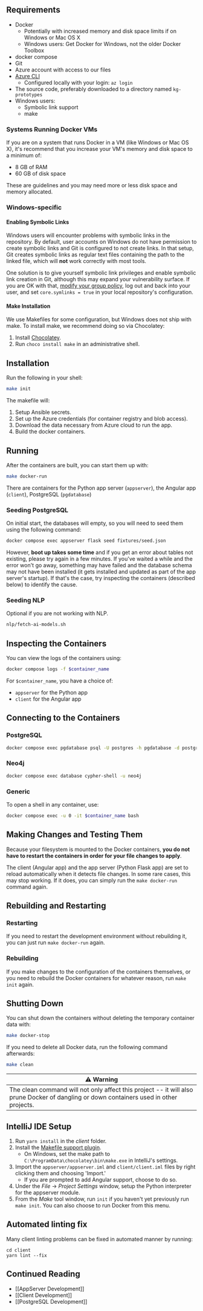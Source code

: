 ## Requirements

-   Docker
    -   Potentially with increased memory and disk space limits if on Windows or Mac OS X
    -   Windows users: Get Docker for Windows, not the older Docker Toolbox
-   docker compose
-   Git
-   Azure account with access to our files
-   [Azure CLI](https://docs.microsoft.com/en-us/cli/azure/install-azure-cli)
    -   Configured locally with your login: `az login`
-   The source code, preferably downloaded to a directory named `kg-prototypes`
-   Windows users:
    -   Symbolic link support
    -   make

### Systems Running Docker VMs

If you are on a system that runs Docker in a VM (like Windows or Mac OS X), it's recommend that you increase your VM's memory and disk space to a minimum of:

-   8 GB of RAM
-   60 GB of disk space

These are guidelines and you may need more or less disk space and memory allocated.

### Windows-specific

#### Enabling Symbolic Links

Windows users will encounter problems with symbolic links in the repository. By default, user accounts on Windows do not have permission to create symbolic links and Git is configured to not create links. In that setup, Git creates symbolic links as regular text files containing the path to the linked file, which will **not** work correctly with most tools.

One solution is to give yourself symbolic link privileges and enable symbolic link creation in Git, although this may expand your vulnerability surface. If you are OK with that, [modify your group policy](https://docs.microsoft.com/en-us/windows/security/threat-protection/security-policy-settings/create-symbolic-links), log out and back into your user, and set `core.symlinks = true` in your local repository's configuration.

#### Make Installation

We use Makefiles for some configuration, but Windows does not ship with make. To install make, we recommend doing so via Chocolatey:

1. Install [Chocolatey](https://chocolatey.org/install).
2. Run `choco install make` in an administrative shell.

## Installation

Run the following in your shell:

```sh
make init
```

The makefile will:

1. Setup Ansible secrets.
2. Set up the Azure credentials (for container registry and blob access).
3. Download the data necessary from Azure cloud to run the app.
4. Build the docker containers.

## Running

After the containers are built, you can start them up with:

```sh
make docker-run
```

There are containers for the Python app server (`appserver`), the Angular app (`client`), PostgreSQL (`pgdatabase`)

### Seeding PostgreSQL

On initial start, the databases will empty, so you will need to seed them using the following command:

```sh
docker compose exec appserver flask seed fixtures/seed.json
```

However, **boot up takes some time** and if you get an error about tables not existing, please try again in a few minutes. If you've waited a while and the error won't go away, something may have failed and the database schema may not have been installed (it gets installed and updated as part of the app server's startup). If that's the case, try inspecting the containers (described below) to identify the cause.

### Seeding NLP

Optional if you are not working with NLP.

```sh
nlp/fetch-ai-models.sh
```

## Inspecting the Containers

You can view the logs of the containers using:

```sh
docker compose logs -f $container_name
```

For `$container_name`, you have a choice of:

-   `appserver` for the Python app
-   `client` for the Angular app

## Connecting to the Containers

### PostgreSQL

```sh
docker compose exec pgdatabase psql -U postgres -h pgdatabase -d postgres
```

### Neo4j

```sh
docker compose exec database cypher-shell -u neo4j
```

### Generic

To open a shell in any container, use:

```sh
docker compose exec -u 0 -it $container_name bash
```

## Making Changes and Testing Them

Because your filesystem is mounted to the Docker containers, **you do not have to restart the containers in order for your file changes to apply**.

The client (Angular app) and the app server (Python Flask app) are set to reload automatically when it detects file changes. In some rare cases, this may stop working. If it does, you can simply run the `make docker-run` command again.

## Rebuilding and Restarting

### Restarting

If you need to restart the development environment without rebuilding it, you can just run `make docker-run` again.

### Rebuilding

If you make changes to the configuration of the containers themselves, or you need to rebuild the Docker containers for whatever reason, run `make init` again.

## Shutting Down

You can shut down the containers without deleting the temporary container data with:

```sh
make docker-stop
```

If you need to delete all Docker data, run the following command afterwards:

```sh
make clean
```

| ⚠ Warning                                                                                                                               |
| --------------------------------------------------------------------------------------------------------------------------------------- |
| The clean command will not only affect this project -- it will also prune Docker of dangling or down containers used in other projects. |

## IntelliJ IDE Setup

1. Run `yarn install` in the _client_ folder.
2. Install the [Makefile support plugin](https://plugins.jetbrains.com/plugin/9333-makefile-support).
    - On Windows, set the make path to `C:\ProgramData\chocolatey\bin\make.exe` in IntelliJ's settings.
3. Import the `appserver/appserver.iml` and `client/client.iml` files by right clicking them and choosing 'Import.'
    - If you are prompted to add Angular support, choose to do so.
4. Under the _File_ -> _Project Settings_ window, setup the Python interpreter for the appserver module.
5. From the _Make_ tool window, run `init` if you haven't yet previously run `make init`. You can also choose to run Docker from this menu.

## Automated linting fix

Many client linting problems can be fixed in automated manner by running:

```
cd client
yarn lint --fix
```

## Continued Reading

-   [[AppServer Development]]
-   [[Client Development]]
-   [[PostgreSQL Development]]
